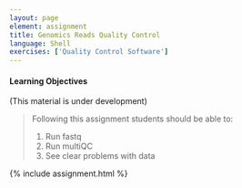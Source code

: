 ```yaml
---
layout: page
element: assignment
title: Genomics Reads Quality Control               
language: Shell
exercises: ['Quality Control Software']
---
```


#### Learning Objectives
(This material is under development)

> Following this assignment students should be able to:
>
> 1. Run fastq 
> 2. Run multiQC 
> 3. See clear problems with data 

{% include assignment.html %}

<!-- End of Assignments Template - Be sure to keep the include statements -->

